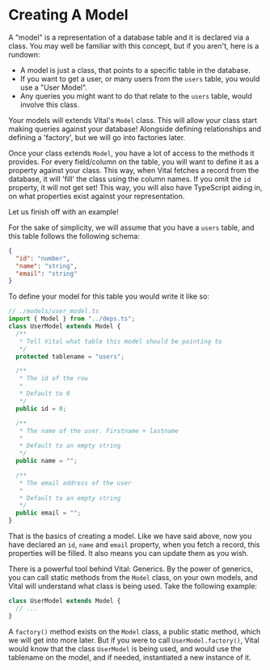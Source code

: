 # Creating A Model

A "model" is a representation of a database table and it is declared via a
class. You may well be familiar with this concept, but if you aren't, here is a
rundown:

- A model is just a class, that points to a specific table in the database.
- If you want to get a user, or many users from the `users` table, you would use
  a "User Model".
- Any queries you might want to do that relate to the `users` table, would
  involve this class.

Your models will extends Vital's `Model` class. This will allow your class start
making queries against your database! Alongside defining relationships and
defining a 'factory', but we will go into factories later.

Once your class extends `Model`, you have a lot of access to the methods it
provides. For every field/column on the table, you will want to define it as a
property against your class. This way, when Vital fetches a record from the
database, it will 'fill' the class using the column names. If you omit the `id`
property, it will not get set! This way, you will also have TypeScript aiding
in, on what properties exist against your representation.

Let us finish off with an example!

For the sake of simplicity, we will assume that you have a `users` table, and
this table follows the following schema:

```json
{
  "id": "number",
  "name": "string",
  "email": "string"
}
```

To define your model for this table you would write it like so:

```typescript
// ./models/user_model.ts
import { Model } from "../deps.ts";
class UserModel extends Model {
  /**
   * Tell Vital what table this model should be pointing to
   */
  protected tablename = "users";

  /**
   * The id of the row
   *
   * Default to 0
   */
  public id = 0;

  /**
   * The name of the user. Firstname + lastname
   *
   * Default to an empty string
   */
  public name = "";

  /**
   * The email address of the user
   *
   * Default to an empty string
   */
  public email = "";
}
```

That is the basics of creating a model. Like we have said above, now you have
declared an `id`, `name` and `email` property, when you fetch a record, this
properties will be filled. It also means you can update them as you wish.

There is a powerful tool behind Vital: Generics. By the power of generics, you
can call static methods from the `Model` class, on your own models, and Vital
will understand what class is being used. Take the following example:

```ts
class UserModel extends Model {
  // ...
}
```

A `factory()` method exists on the `Model` class, a public static method, which
we will get into more later. But if you were to call `UserModel.factory()`,
Vital would know that the class `UserModel` is being used, and would use the
tablename on the model, and if needed, instantiated a new instance of it.
